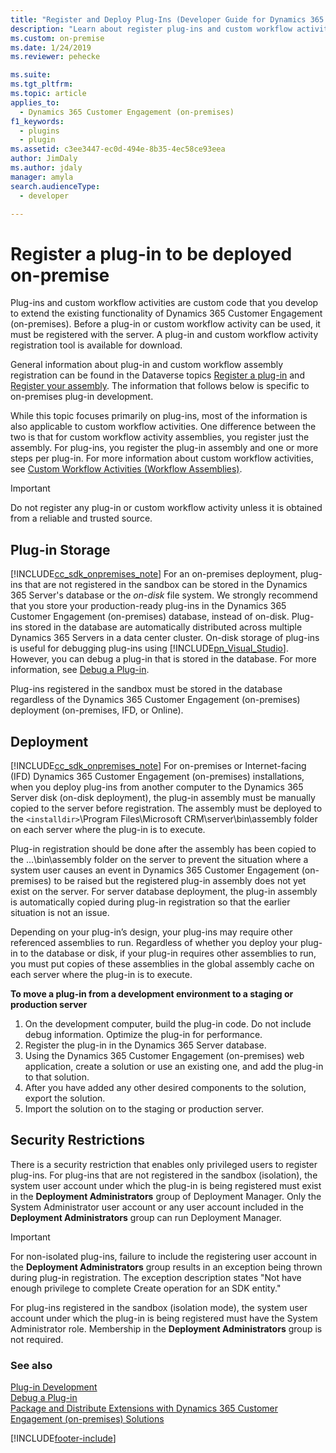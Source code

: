 ```yaml
---
title: "Register and Deploy Plug-Ins (Developer Guide for Dynamics 365 Customer Engagement (on-premises)) | MicrosoftDocs"
description: "Learn about register plug-ins and custom workflow activities with Dynamics 365 Customer Engagement (on-premises) using the Plug-in Registration Tool."
ms.custom: on-premise
ms.date: 1/24/2019
ms.reviewer: pehecke

ms.suite: 
ms.tgt_pltfrm: 
ms.topic: article
applies_to: 
  - Dynamics 365 Customer Engagement (on-premises)
f1_keywords: 
  - plugins
  - plugin
ms.assetid: c3ee3447-ec0d-494e-8b35-4ec58ce93eea
author: JimDaly
ms.author: jdaly
manager: amyla
search.audienceType: 
  - developer

---
```


# Register a plug-in to be deployed on-premise

Plug-ins and custom workflow activities are custom code that you develop to extend the existing functionality of Dynamics 365 Customer Engagement (on-premises). Before a plug-in or custom workflow activity can be used, it must be registered with the server. A plug-in and custom workflow activity registration tool is available for download.

General information about plug-in and custom workflow assembly registration can be found in the Dataverse topics [Register a plug-in](/powerapps/developer/common-data-service/register-plug-in) and [Register your assembly](/powerapps/developer/common-data-service/workflow/workflow-extensions#register-your-assembly). The information that follows below is specific to on-premises plug-in development.

 While this topic focuses primarily on plug-ins, most of the information is also applicable to custom workflow activities. One difference between the two is that for custom workflow activity assemblies, you register just the assembly. For plug-ins, you register the plug-in assembly and one or more steps per plug-in. For more information about custom workflow activities, see [Custom Workflow Activities (Workflow Assemblies)](custom-workflow-activities-workflow-assemblies.md).

> [!IMPORTANT]
> Do not register any plug-in or custom workflow activity unless it is obtained from a reliable and trusted source.

<a name="bkmk_pluginstor"></a>

## Plug-in Storage

[!INCLUDE[cc_sdk_onpremises_note](../includes/cc-sdk-onpremises-note.md)] 
For an on-premises deployment, plug-ins that are not registered in the sandbox can be stored in the Dynamics 365 Server's database or the *on-disk* file system. We strongly recommend that you store your production-ready plug-ins in the Dynamics 365 Customer Engagement (on-premises) database, instead of on-disk. Plug-ins stored in the database are automatically distributed across multiple Dynamics 365 Servers in a data center cluster. On-disk storage of plug-ins is useful for debugging plug-ins using [!INCLUDE[pn_Visual_Studio](../includes/pn-visual-studio.md)]. However, you can debug a plug-in that is stored in the database. For more information, see [Debug a Plug-in](debug-plugin.md).  

Plug-ins registered in the sandbox must be stored in the database regardless of the Dynamics 365 Customer Engagement (on-premises) deployment (on-premises, IFD, or Online).

<a name="bkmk_deployment"></a>

## Deployment

[!INCLUDE[cc_sdk_onpremises_note](../includes/cc-sdk-onpremises-note.md)] 
For on-premises or Internet-facing (IFD) Dynamics 365 Customer Engagement (on-premises) installations, when you deploy plug-ins from another computer to the Dynamics 365 Server disk (on-disk deployment), the plug-in assembly must be manually copied to the server before registration. The assembly must be deployed to the `<installdir>`\Program Files\Microsoft CRM\server\bin\assembly folder on each server where the plug-in is to execute.  

Plug-in registration should be done after the assembly has been copied to the …\bin\assembly folder on the server to prevent the situation where a system user causes an event in Dynamics 365 Customer Engagement (on-premises) to be raised but the registered plug-in assembly does not yet exist on the server. For server database deployment, the plug-in assembly is automatically copied during plug-in registration so that the earlier situation is not an issue.  

Depending on your plug-in’s design, your plug-ins may require other referenced assemblies to run. Regardless of whether you deploy your plug-in to the database or disk, if your plug-in requires other assemblies to run, you must put copies of these assemblies in the global assembly cache on each server where the plug-in is to execute. 

**To move a plug-in from a development environment to a staging or production server**

1. On the development computer, build the plug-in code. Do not include debug information. Optimize the plug-in for performance.
2. Register the plug-in in the Dynamics 365 Server database.
3. Using the Dynamics 365 Customer Engagement (on-premises) web application, create a solution or use an existing one, and add the plug-in to that solution.
4. After you have added any other desired components to the solution, export the solution.
5. Import the solution on to the staging or production server.

<a name="bkmk_securityrestrictions"></a>

## Security Restrictions

 There is a security restriction that enables only privileged users to register plug-ins. For plug-ins that are not registered in the sandbox (isolation), the system user account under which the plug-in is being registered must exist in the **Deployment Administrators** group of Deployment Manager. Only the System Administrator user account or any user account included in the **Deployment Administrators** group can run Deployment Manager.  

> [!IMPORTANT]
> For non-isolated plug-ins, failure to include the registering user account in the **Deployment Administrators** group results in an exception being thrown during plug-in registration. The exception description states "Not have enough privilege to complete Create operation for an SDK entity."  

 For plug-ins registered in the sandbox (isolation mode), the system user account under which the plug-in is being registered must have the System Administrator role. Membership in the **Deployment Administrators** group is not required.  
  
### See also

 [Plug-in Development](plugin-development.md)<br />
 [Debug a Plug-in](debug-plugin.md)<br />
 [Package and Distribute Extensions with Dynamics 365 Customer Engagement (on-premises) Solutions](package-distribute-extensions-use-solutions.md)<br />


[!INCLUDE[footer-include](../../../includes/footer-banner.md)]